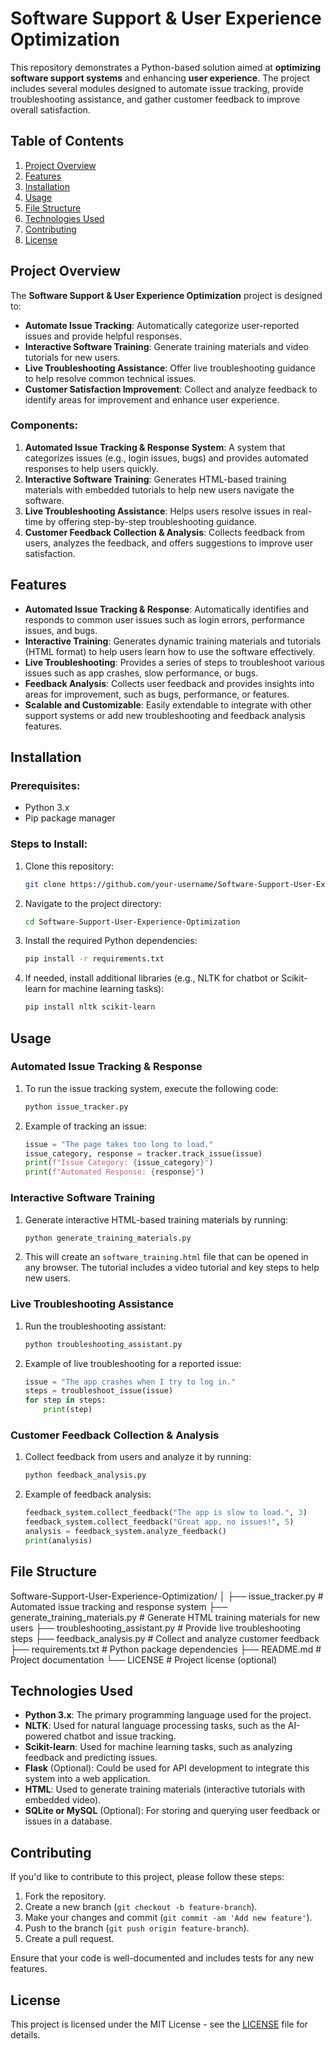 # Software Support & User Experience Optimization

This repository demonstrates a Python-based solution aimed at **optimizing software support systems** and enhancing **user experience**. The project includes several modules designed to automate issue tracking, provide troubleshooting assistance, and gather customer feedback to improve overall satisfaction.

## Table of Contents

1. [Project Overview](#project-overview)
2. [Features](#features)
3. [Installation](#installation)
4. [Usage](#usage)
5. [File Structure](#file-structure)
6. [Technologies Used](#technologies-used)
7. [Contributing](#contributing)
8. [License](#license)

## Project Overview

The **Software Support & User Experience Optimization** project is designed to:

- **Automate Issue Tracking**: Automatically categorize user-reported issues and provide helpful responses.
- **Interactive Software Training**: Generate training materials and video tutorials for new users.
- **Live Troubleshooting Assistance**: Offer live troubleshooting guidance to help resolve common technical issues.
- **Customer Satisfaction Improvement**: Collect and analyze feedback to identify areas for improvement and enhance user experience.

### Components:
1. **Automated Issue Tracking & Response System**: A system that categorizes issues (e.g., login issues, bugs) and provides automated responses to help users quickly.
2. **Interactive Software Training**: Generates HTML-based training materials with embedded tutorials to help new users navigate the software.
3. **Live Troubleshooting Assistance**: Helps users resolve issues in real-time by offering step-by-step troubleshooting guidance.
4. **Customer Feedback Collection & Analysis**: Collects feedback from users, analyzes the feedback, and offers suggestions to improve user satisfaction.

## Features

- **Automated Issue Tracking & Response**: Automatically identifies and responds to common user issues such as login errors, performance issues, and bugs.
- **Interactive Training**: Generates dynamic training materials and tutorials (HTML format) to help users learn how to use the software effectively.
- **Live Troubleshooting**: Provides a series of steps to troubleshoot various issues such as app crashes, slow performance, or bugs.
- **Feedback Analysis**: Collects user feedback and provides insights into areas for improvement, such as bugs, performance, or features.
- **Scalable and Customizable**: Easily extendable to integrate with other support systems or add new troubleshooting and feedback analysis features.

## Installation

### Prerequisites:
- Python 3.x
- Pip package manager

### Steps to Install:
1. Clone this repository:
    ```bash
    git clone https://github.com/your-username/Software-Support-User-Experience-Optimization.git
    ```

2. Navigate to the project directory:
    ```bash
    cd Software-Support-User-Experience-Optimization
    ```

3. Install the required Python dependencies:
    ```bash
    pip install -r requirements.txt
    ```

4. If needed, install additional libraries (e.g., NLTK for chatbot or Scikit-learn for machine learning tasks):
    ```bash
    pip install nltk scikit-learn
    ```

## Usage

### Automated Issue Tracking & Response

1. To run the issue tracking system, execute the following code:
    ```bash
    python issue_tracker.py
    ```

2. Example of tracking an issue:
    ```python
    issue = "The page takes too long to load."
    issue_category, response = tracker.track_issue(issue)
    print(f"Issue Category: {issue_category}")
    print(f"Automated Response: {response}")
    ```

### Interactive Software Training

1. Generate interactive HTML-based training materials by running:
    ```bash
    python generate_training_materials.py
    ```

2. This will create an `software_training.html` file that can be opened in any browser. The tutorial includes a video tutorial and key steps to help new users.

### Live Troubleshooting Assistance

1. Run the troubleshooting assistant:
    ```bash
    python troubleshooting_assistant.py
    ```

2. Example of live troubleshooting for a reported issue:
    ```python
    issue = "The app crashes when I try to log in."
    steps = troubleshoot_issue(issue)
    for step in steps:
        print(step)
    ```

### Customer Feedback Collection & Analysis

1. Collect feedback from users and analyze it by running:
    ```bash
    python feedback_analysis.py
    ```

2. Example of feedback analysis:
    ```python
    feedback_system.collect_feedback("The app is slow to load.", 3)
    feedback_system.collect_feedback("Great app, no issues!", 5)
    analysis = feedback_system.analyze_feedback()
    print(analysis)
    ```

## File Structure
Software-Support-User-Experience-Optimization/
│
├── issue_tracker.py                 # Automated issue tracking and response system
├── generate_training_materials.py   # Generate HTML training materials for new users
├── troubleshooting_assistant.py     # Provide live troubleshooting steps
├── feedback_analysis.py             # Collect and analyze customer feedback
├── requirements.txt                # Python package dependencies
├── README.md                       # Project documentation
└── LICENSE                          # Project license (optional)

## Technologies Used

- **Python 3.x**: The primary programming language used for the project.
- **NLTK**: Used for natural language processing tasks, such as the AI-powered chatbot and issue tracking.
- **Scikit-learn**: Used for machine learning tasks, such as analyzing feedback and predicting issues.
- **Flask** (Optional): Could be used for API development to integrate this system into a web application.
- **HTML**: Used to generate training materials (interactive tutorials with embedded video).
- **SQLite or MySQL** (Optional): For storing and querying user feedback or issues in a database.

## Contributing

If you'd like to contribute to this project, please follow these steps:

1. Fork the repository.
2. Create a new branch (`git checkout -b feature-branch`).
3. Make your changes and commit (`git commit -am 'Add new feature'`).
4. Push to the branch (`git push origin feature-branch`).
5. Create a pull request.

Ensure that your code is well-documented and includes tests for any new features.

## License

This project is licensed under the MIT License - see the [LICENSE](LICENSE) file for details.
